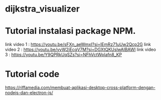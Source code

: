 # dijkstra_visualizer

# Tutorial instalasi package NPM.
link video 1 : https://youtu.be/sFXn_aeWmxI?si=IEmRz71uUw2Qcp2G
link video 2 : https://youtu.be/vvW2iEcqV7M?si=DGXtQKUslwAIBAWI
link video 3 : https://youtu.be/Y9QPRkUqSZs?si=NFhVctWplafn8_KP

# Tutorial code
https://riffamedia.com/membuat-aplikasi-desktop-cross-platform-dengan-nodejs-dan-electron-js/

